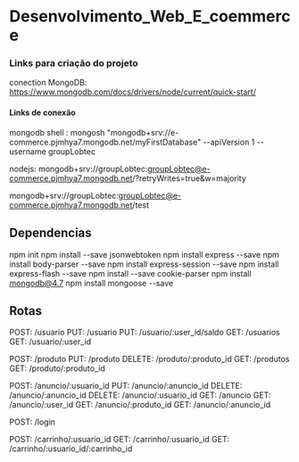 # Desenvolvimento_Web_E_coemmerce

### Links para criação do projeto
conection MongoDB: https://www.mongodb.com/docs/drivers/node/current/quick-start/ 

#### Links de conexão
mongodb shell : mongosh "mongodb+srv://e-commerce.pjmhya7.mongodb.net/myFirstDatabase" --apiVersion 1 --username groupLobtec 

nodejs: mongodb+srv://groupLobtec:groupLobtec@e-commerce.pjmhya7.mongodb.net/?retryWrites=true&w=majority

mongodb+srv://groupLobtec:groupLobtec@e-commerce.pjmhya7.mongodb.net/test

## Dependencias
npm init
npm install --save jsonwebtoken
npm install express --save
npm install body-parser --save
npm install express-session --save
npm install express-flash --save
npm install --save cookie-parser
npm install mongodb@4.7
npm install mongoose --save

## Rotas
POST: /usuario
PUT: /usuario
PUT: /usuario/:user_id/saldo
GET: /usuarios
GET: /usuario/:user_id

POST: /produto
PUT: /produto
DELETE: /produto/:produto_id
GET: /produtos
GET: /produto/:produto_id

POST: /anuncio/:usuario_id
PUT: /anuncio/:anuncio_id
DELETE: /anuncio/:anuncio_id
DELETE: /anuncio/:usuario_id
GET: /anuncio
GET: /anuncio/:user_id
GET: /anuncio/:produto_id
GET: /anuncio/:anuncio_id 

POST: /login

POST: /carrinho/:usuario_id
GET: /carrinho/:usuario_id
GET: /carrinho/:usuario_id/:carrinho_id